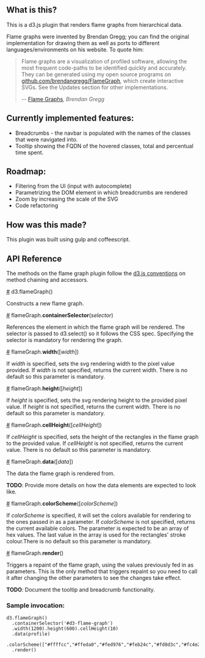 ## What is this?

This is a d3.js plugin that renders flame graphs from hierarchical data.

Flame graphs were invented by Brendan Gregg; you can find the original implementation for drawing them as well as ports to different languages/environments on his website. To quote him:

> Flame graphs are a visualization of profiled software, allowing the most frequent code-paths to be identified quickly and accurately. They can be generated using my open source programs on [github.com/brendangregg/FlameGraph](http://github.com/brendangregg/FlameGraph), which create interactive SVGs. See the Updates section for other implementations.
>
> -- [Flame Graphs](http://www.brendangregg.com/flamegraphs.html), <cite>Brendan Gregg</cite>

## Currently implemented features:

* Breadcrumbs - the navbar is populated with the names of the classes that were navigated into.
* Tooltip showing the FQDN of the hovered classes, total and percentual time spent.

## Roadmap:

* Filtering from the UI (input with autocomplete)
* Parametrizing the DOM element in which breadcrumbs are rendered
* Zoom by increasing the scale of the SVG
* Code refactoring

## How was this made?

This plugin was built using gulp and coffeescript.

## API Reference

The methods on the flame graph plugin follow the [d3.js conventions](http://bost.ocks.org/mike/chart/) on method chaining and accessors.

<a href="#flameGraph">#</a> d3.flameGraph()

Constructs a new flame graph.

<a href="#containerSelector">#</a> flameGraph.__containerSelector__(<i>selector</i>)

References the element in which the flame graph will be rendered. The selector is passed to d3.select() so it follows the CSS spec. Specifying the selector is mandatory for rendering the graph.

<a href="#width">#</a> flameGraph.__width__([_width_])

If _width_ is specified, sets the svg rendering width to the pixel value provided. If _width_ is not specified, returns the current width. There is no default so this parameter is mandatory.

<a href="#height">#</a> flameGraph.__height__([_height_])

If _height_ is specified, sets the svg rendering height to the provided pixel value. If _height_ is not specified, returns the current width. There is no default so this parameter is mandatory.

<a href="#cellHeight">#</a> flameGraph.__cellHeight__([_cellHeight_])

If _cellHeight_ is specified, sets the height of the rectangles in the flame graph to the provided value. If _cellHeight_ is not specified, returns the current value. There is no default so this parameter is mandatory.

<a href="#data">#</a> flameGraph.__data__([_data_])

The data the flame graph is rendered from.

__TODO__: Provide more details on how the data elements are expected to look like.

<a href="#colorScheme">#</a> flameGraph.__colorScheme__([_colorScheme_])

If _colorScheme_ is specified, it will set the colors available for rendering to the ones passed in as a parameter. If _colorScheme_ is not specified, returns the current available colors. The parameter is expected to be an array of hex values. The last value in the array is used for the rectangles' stroke colour.There is no default so this parameter is mandatory.

<a href="#render">#</a> flameGraph.__render__()

Triggers a repaint of the flame graph, using the values previously fed in as parameters. This is the only method that triggers repaint so you need to call it after changing the other parameters to see the changes take effect.

__TODO__: Document the tooltip and breadcrumb functionality.

### Sample invocation:

```
d3.flameGraph()
  .containerSelector('#d3-flame-graph')
  .width(1200).height(600).cellHeight(10)
  .data(profile)
  .colorScheme(["#ffffcc","#ffeda0","#fed976","#feb24c","#fd8d3c","#fc4e2a","#e31a1c","#bd0026"])
  .render()
```